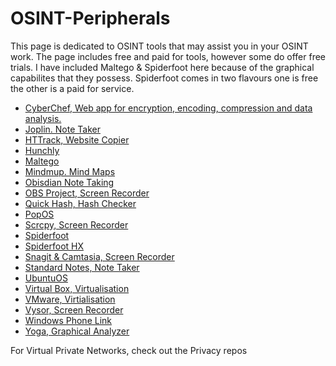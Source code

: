 # OSINT-Peripherals
<p>This page is dedicated to OSINT tools that may assist you in your OSINT work. The page includes free and paid for tools, however some do offer free trials. I have included Maltego & Spiderfoot here because of the graphical capabilites that they possess. Spiderfoot comes in two flavours one is free the other is a paid for service.</p>
<ul>
 <li><A href="https://gchq.github.io/CyberChef/>CyberChef,">CyberChef, Web app for encryption, encoding, compression and data analysis.</a></li> 
 <li><a href="https://joplinapp.org/">Joplin. Note Taker</a></li>
 <li><a href="https://httrack.com/">HTTrack, Website Copier</a></li>
 <li><a href="https://hunch.ly/">Hunchly</a></li>
 <li><a href="https://maltego.com/product-features/">Maltego</a></li>
 <li><a href="https://mindmup.com/">Mindmup. Mind Maps</a></li>
 <li><a href="https://github.com/WebBreacher/obsidian-osint-templates">Obisdian Note Taking</a></li>
 <li><a href="https://obsproject.com/">OBS Project, Screen Recorder</a></li>
 <li><a href="https://quickhash-gui.org/">Quick Hash, Hash Checker</a></li>
 <li><a href="https://pop.system76.com/">PopOS</a></li>
 <li><a href="https://github.com/Genymobile/scrcpy">Scrcpy, Screen Recorder</a></li>
 <li><a href="https://github.com/smicallef/spiderfoot">Spiderfoot</a></li>
 <li><a href="https://login.hx.spiderfoot.net/signin?">Spiderfoot HX</a></li>
 <li><a href="https://techsmith.com/">Snagit & Camtasia, Screen Recorder</a></li>
 <li><a href="https://standardnotes.com/">Standard Notes, Note Taker</a></li>
 <li><a href="https://ubuntu.com/download/desktop">UbuntuOS</a></li>
 <li><a href="https://virtualbox.org/wiki/Downloads">Virtual Box, Virtualisation</a></li>
 <li><a href="https://vmware.com/">VMware, Virtialisation</a></li>
 <li><a href="https://www.vysor.io/">Vysor, Screen Recorder</a></li>
 <li><a href="https://www.zdnet.com/article/how-to-link-your-android-phone-to-your-windows-11-pc/">Windows Phone Link</a></li>
 <li><a href="https://github.com/WebBreacher/obsidian-osint-templates">Yoga, Graphical Analyzer</a></li>
</ul>
<p>For Virtual Private Networks, check out the Privacy repos</p>
